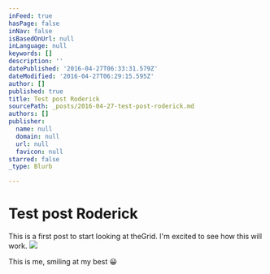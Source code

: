 ```yaml
---
inFeed: true
hasPage: false
inNav: false
isBasedOnUrl: null
inLanguage: null
keywords: []
description: ''
datePublished: '2016-04-27T06:33:31.579Z'
dateModified: '2016-04-27T06:29:15.595Z'
author: []
published: true
title: Test post Roderick
sourcePath: _posts/2016-04-27-test-post-roderick.md
authors: []
publisher:
  name: null
  domain: null
  url: null
  favicon: null
starred: false
_type: Blurb

---
```

# Test post Roderick

This is a first post to start looking at theGrid. I'm excited to see how this will work.
![](https://the-grid-user-content.s3-us-west-2.amazonaws.com/306a406f-c3a2-4f31-b10e-99ca579d0f61.jpg)

This is me, smiling at my best 😀